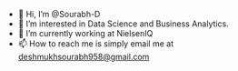 - 👋 Hi, I’m @Sourabh-D
- 👀 I’m interested in Data Science and Business Analytics.
- 🌱 I’m currently working at NielsenIQ
- 📫 How to reach me is simply email me at deshmukhsourabh958@gmail.com

<!---
Sourabh-D/Sourabh-D is a ✨ special ✨ repository because its `README.md` (this file) appears on your GitHub profile.
You can click the Preview link to take a look at your changes.
--->
